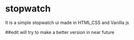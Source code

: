 # stopwatch
It is a simple stopwatch ui made in HTML,CSS and Vanilla js


##edit
will try to make a better version in near future
